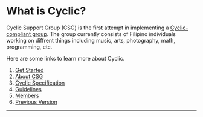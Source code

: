 # What is Cyclic?

Cyclic Support Group (CSG) is the first attempt in implementing a [Cyclic-compliant group](guidelines/main). The group currently consists of Filipino individuals working on diffrent things including music, arts, photography, math, programming, etc.

Here are some links to learn more about Cyclic.

1. [Get Started]()
2. [About CSG]()
3. [Cyclic Specification]()
4. [Guidelines]()
5. [Members]()
6. [Previous Version]()

---
